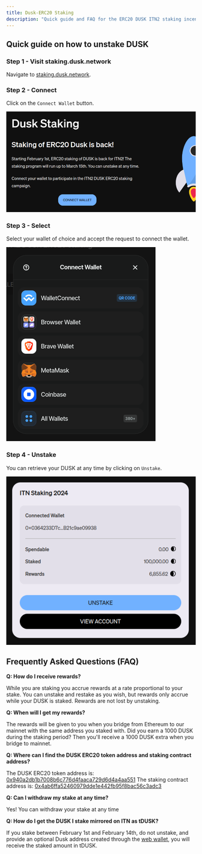 ```yaml
---
title: Dusk-ERC20 Staking
description: "Quick guide and FAQ for the ERC20 DUSK ITN2 staking incentive"
---
```


## Quick guide on how to unstake DUSK

### Step 1 - Visit staking.dusk.network

Navigate to [staking.dusk.network](https://staking.dusk.network/). 

### Step 2 - Connect

Click on the `Connect Wallet` button. 

![Staking landing page.](../../../../assets/itn/connect-wallet.png)

### Step 3 - Select

Select your wallet of choice and accept the request to connect the wallet.

![Select a wallet.](../../../../assets/itn/select-wallet.png)

### Step 4 - Unstake

You can retrieve your DUSK at any time by clicking on `Unstake`.

![Unstake window approval.](../../../../assets/itn/unstake.png)

## Frequently Asked Questions (FAQ)

**Q: How do I receive rewards?**

While you are staking you accrue rewards at a rate proportional to your stake. You can unstake and restake as you wish, but rewards only accrue while your DUSK is staked. Rewards are not lost by unstaking.

**Q: When will I get my rewards?**

The rewards will be given to you when you bridge from Ethereum to our mainnet with the same address you staked with. Did you earn a 1000 DUSK during the staking period? Then you'll receive a 1000 DUSK extra when you bridge to mainnet.

**Q: Where can I find the DUSK ERC20 token address and staking contract address?**

The DUSK ERC20 token address is: [0x940a2db1b7008b6c776d4faaca729d6d4a4aa551](https://etherscan.io/token/0x940a2db1b7008b6c776d4faaca729d6d4a4aa551)
The staking contract address is: [0x4ab6ffa52460979dde1e442fb95f8bac56c3adc3](https://etherscan.io/address/0x4ab6ffa52460979dde1e442fb95f8bac56c3adc3)

**Q: Can I withdraw my stake at any time?**

Yes! You can withdraw your stake at any time

**Q: How do I get the DUSK I stake mirrored on ITN as tDUSK?**

If you stake between February 1st and February 14th, do not unstake, and provide an optional Dusk address created through the [web wallet](https://wallet.dusk.network/), you will receive the staked amount in tDUSK.